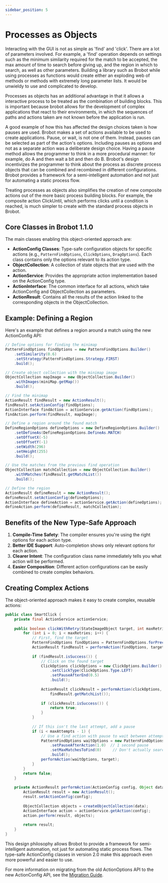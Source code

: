 ```yaml
---
sidebar_position: 5
---
```


# Processes as Objects

Interacting with the GUI is not as simple as 'find' and 'click'. There are a lot of parameters involved. For example, a 'find' operation depends on settings such as the minimum similarity required for the match to be accepted, the max amount of time to search before giving up, and the region in which to search, as well as other parameters. Building a library such as Brobot while using processes as functions would create either an exploding web of methods or methods with extremely long parameter lists. It would be unwieldy to use and complicated to develop.

Processes as objects has an additional advantage in that it allows a interactive process to be treated as the combination of building blocks. This is important because brobot allows for the development of complex applications that react to their environments, in which the sequences of paths and actions taken are not known before the application is run. 

A good example of how this has affected the design choices taken is how pauses are used. Brobot makes a set of actions available to be used to create  applications. Pause, or wait, is not one of them. Instead, pauses can be selected as part of the action's options. Including pauses as options and not as a separate action was a deliberate design choice. Having a pause method allows the programmer to think in a more procedural manner: for example, do A and then wait a bit and then do B. Brobot's design incentivizes the programmer to think about the process as discrete process objects that can be combined and recombined in different configurations. Brobot provides a framework for a semi-intelligent automation and not just for automating a static process flow.

Treating processes as objects also simplifies the creation of new composite actions out of the more basic process building blocks. For example, the composite action ClickUntil, which performs clicks until a condition is reached, is much simpler to create with the standard process objects in Brobot.

## Core Classes in Brobot 1.1.0

The main classes enabling this object-oriented approach are:

- **ActionConfig Classes**: Type-safe configuration objects for specific actions (e.g., `PatternFindOptions`, `ClickOptions`, `DragOptions`). Each class contains only the options relevant to its action type.
- **ObjectCollection**: A collection of state objects that are used with the action.
- **ActionService**: Provides the appropriate action implementation based on the ActionConfig type.
- **ActionInterface**: The common interface for all actions, which take ActionConfig and ObjectCollection as parameters.
- **ActionResult**: Contains all the results of the action linked to the corresponding objects in the ObjectCollection.

## Example: Defining a Region

Here's an example that defines a region around a match using the new ActionConfig API:

```java
// Define options for finding the minimap
PatternFindOptions findOptions = new PatternFindOptions.Builder()
    .setSimilarity(0.6)
    .setStrategy(PatternFindOptions.Strategy.FIRST)
    .build();

// Create object collection with the minimap image
ObjectCollection mapImage = new ObjectCollection.Builder()
    .withImages(miniMap.getMap())
    .build();

// Find the minimap
ActionResult findResult = new ActionResult();
findResult.setActionConfig(findOptions);
ActionInterface findAction = actionService.getAction(findOptions);
findAction.perform(findResult, mapImage);

// Define a region around the found match
DefineRegionOptions defineOptions = new DefineRegionOptions.Builder()
    .setDefineAs(DefineRegionOptions.DefineAs.MATCH)
    .setOffsetX(-5)
    .setOffsetY(-1)
    .setWidth(296)
    .setHeight(255)
    .build();

// Use the matches from the previous find operation
ObjectCollection matchCollection = new ObjectCollection.Builder()
    .withMatches(findResult.getMatchList())
    .build();

// Define the region
ActionResult defineResult = new ActionResult();
defineResult.setActionConfig(defineOptions);
ActionInterface defineAction = actionService.getAction(defineOptions);
defineAction.perform(defineResult, matchCollection);
```

## Benefits of the New Type-Safe Approach

1. **Compile-Time Safety**: The compiler ensures you're using the right options for each action type.
2. **Better IDE Support**: Auto-completion shows only relevant options for each action.
3. **Clearer Intent**: The configuration class name immediately tells you what action will be performed.
4. **Easier Composition**: Different action configurations can be easily combined to create complex behaviors.

## Creating Complex Actions

The object-oriented approach makes it easy to create complex, reusable actions:

```java
public class SmartClick {
    private final ActionService actionService;
    
    public boolean clickWithRetry(StateImageObject target, int maxRetries) {
        for (int i = 0; i < maxRetries; i++) {
            // First, find the target
            PatternFindOptions findOptions = PatternFindOptions.forPreciseSearch();
            ActionResult findResult = performAction(findOptions, target);
            
            if (findResult.isSuccess()) {
                // Click on the found target
                ClickOptions clickOptions = new ClickOptions.Builder()
                    .setClickType(ClickOptions.Type.LEFT)
                    .setPauseAfterEnd(0.5)
                    .build();
                    
                ActionResult clickResult = performAction(clickOptions, 
                    findResult.getMatchList());
                
                if (clickResult.isSuccess()) {
                    return true;
                }
            }
            
            // If this isn't the last attempt, add a pause
            if (i < maxAttempts - 1) {
                // Use a find action with pause to wait between attempts
                PatternFindOptions waitOptions = new PatternFindOptions.Builder()
                    .setPauseAfterAction(1.0)  // 1 second pause
                    .setMaxMatchesToFind(0)     // Don't actually search
                    .build();
                performAction(waitOptions, target);
            }
        }
        return false;
    }
    
    private ActionResult performAction(ActionConfig config, Object data) {
        ActionResult result = new ActionResult();
        result.setActionConfig(config);
        
        ObjectCollection objects = createObjectCollection(data);
        ActionInterface action = actionService.getAction(config);
        action.perform(result, objects);
        
        return result;
    }
}
```

This design philosophy allows Brobot to provide a framework for semi-intelligent automation, not just for automating static process flows. The type-safe ActionConfig classes in version 2.0 make this approach even more powerful and easier to use.

For more information on migrating from the old ActionOptions API to the new ActionConfig API, see the [Migration Guide](/docs/core-library/guides/migration-guide).
